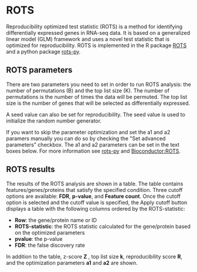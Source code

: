 # ROTS 

Reproducibility optimized test statistic (ROTS) is a method for identifying differentially expressed genes in RNA-seq data. It is based on a generalized linear model (GLM) framework and uses a novel test statistic that is optimized for reproducibility. ROTS is implemented in the R package [ROTS](https://bioconductor.org/packages/release/bioc/html/ROTS.html) and a python package [rots-py](https://pypi.org/project/rots-py/1.0.3/).

## ROTS parameters
There are two parameters you need to set in order to run ROTS analysis: the number of permutations (B) and the top list size (K). The number of permutations is the number of times the data will be permuted. The top list size is the number of genes that will be selected as differentially expressed. 

A seed value can also be set for reproducibility. The seed value is used to initialize the random number generator.

If you want to skip the parameter optimization and set the a1 and a2 paramers manually you can do so by checking the "Set advanced parameters" checkbox. The a1 and a2 parameters can be set in the text boxes below. For more information see [rots-py](https://github.com/EDISS-intake2-team4/rots-py/blob/main/README.md) and [Bioconductor:ROTS](https://bioconductor.org/packages/release/bioc/html/ROTS.html).

## ROTS results
The results of the ROTS analysis are shown in a table. The table contains features/genes/proteins that satisfy the specified condition. Three cutoff options are available: **FDR**, **p-value**, and **Feature count**. Once the cutoff option is selected and the cutoff value is specified, the Apply cutoff button displays a table with the following columns ordered by the ROTS-statistic:
- **Row**: the gene/protein name or ID
- **ROTS-statistic**: the ROTS statistic calculated for the gene/protein based on the optimized parameters
- **pvalue**: the p-value
- **FDR**: the false discovery rate

In addition to the table, z-score **Z** , top list size **k**, reproducibility score **R**, and the optimization parameters **a1** and **a2** are shown.



